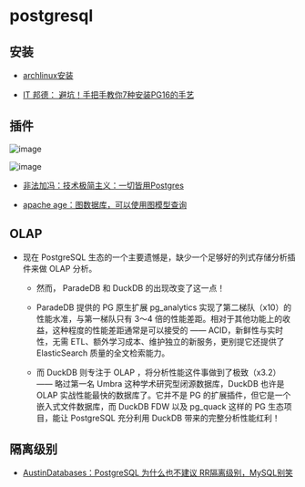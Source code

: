 # postgresql

## 安装

- [archlinux安装](https://www.netarky.com/programming/arch_linux/Arch_Linux_PostgreSQL_database_setup.html)

- [IT 邦德： 避坑！手把手教你7种安装PG16的手艺](https://mp.weixin.qq.com/s/QxnABtyPlmEMuvopmzNcVQ)

## 插件

![image](./Pictures/postgresql/插件-生态.avif)

![image](./Pictures/postgresql/插件-clickhouse性能对比.avif)

- [非法加冯：技术极简主义：一切皆用Postgres](https://mp.weixin.qq.com/s?__biz=MzU5ODAyNTM5Ng==&mid=2247486931&idx=1&sn=91dbe43bb6d26c760c532f4aa8d6e3cb&chksm=fe4b3808c93cb11e00194655a49bf7aa0d4d05a61a9b06ffcc57017c633de17066443ec62b6d&scene=21#wechat_redirect)

- [apache age：图数据库，可以使用图模型查询](https://age.apache.org/)

## OLAP

- 现在 PostgreSQL 生态的一个主要遗憾是，缺少一个足够好的列式存储分析插件来做 OLAP 分析。

    - 然而， ParadeDB 和 DuckDB 的出现改变了这一点！

    - ParadeDB 提供的 PG 原生扩展 pg_analytics 实现了第二梯队（x10）的性能水准，与第一梯队只有 3～4 倍的性能差距。相对于其他功能上的收益，这种程度的性能差距通常是可以接受的 —— ACID，新鲜性与实时性，无需 ETL、额外学习成本、维护独立的新服务，更别提它还提供了 ElasticSearch 质量的全文检索能力。
    - 而 DuckDB 则专注于 OLAP ，将分析性能这件事做到了极致（x3.2） —— 略过第一名 Umbra 这种学术研究型闭源数据库，DuckDB 也许是 OLAP 实战性能最快的数据库了。它并不是 PG 的扩展插件，但它是一个嵌入式文件数据库，而 DuckDB FDW 以及 pg_quack 这样的 PG 生态项目，能让 PostgreSQL 充分利用 DuckDB 带来的完整分析性能红利！

## 隔离级别

- [AustinDatabases：PostgreSQL 为什么也不建议 RR隔离级别，MySQL别笑](https://mp.weixin.qq.com/s/X51JO1-eg1cPPs91pTCfIA)
